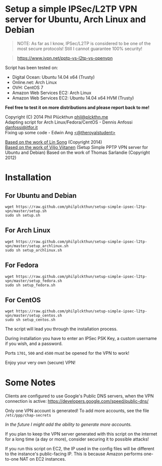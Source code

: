# Setup a simple IPSec/L2TP VPN server for Ubuntu, Arch Linux and Debian

> NOTE: As far as I know, IPSec/L2TP is considered to be one of the most secure protocols!
> Still I cannot guarantee 100% security!

> https://www.ivpn.net/pptp-vs-l2tp-vs-openvpn

Script has been tested on:

- Digital Ocean: Ubuntu 14.04 x64 (Trusty)
- Online.net: Arch Linux
- OVH: CentOS 7
- Amazon Web Services EC2: Arch Linux
- Amazon Web Services EC2: Ubuntu 14.04 x64 HVM (Trusty)

**Feel free to test it on more distributions and please report back to me!**

Copyright (C) 2014 Phil Plückthun <phil@plckthn.me><br>
Adapting script for Arch Linux/Fedora/CentOS - Dennis Anfossi <danfossi@itfor.it><br>
Fixing up some code - Edwin Ang [<@theroyalstudent>](https://github.com/theroyalstudent/)

[Based on the work of Lin Song](https://gist.github.com/hwdsl2/9030462) (Copyright 2014)<br>
[Based on the work of Viljo Viitanen](https://github.com/viljoviitanen/setup-simple-pptp-vpn) (Setup Simple PPTP VPN server for Ubuntu and Debian)
Based on the work of Thomas Sarlandie (Copyright 2012)

# Installation

## For Ubuntu and Debian

```
wget https://raw.github.com/philplckthun/setup-simple-ipsec-l2tp-vpn/master/setup.sh
sudo sh setup.sh
```

## For Arch Linux

```
wget https://raw.github.com/philplckthun/setup-simple-ipsec-l2tp-vpn/master/setup_archlinux.sh
sudo sh setup_archlinux.sh
```

## For Fedora

```
wget https://raw.github.com/philplckthun/setup-simple-ipsec-l2tp-vpn/master/setup_fedora.sh
sudo sh setup_fedora.sh
```

## For CentOS

```
wget https://raw.github.com/philplckthun/setup-simple-ipsec-l2tp-vpn/master/setup_centos.sh
sudo sh setup_centos.sh
```

The script will lead you through the installation process.

During installation you have to enter an IPSec PSK Key, a custom username if you wish, and a password.

Ports `1701`, `500` and `4500` must be opened for the VPN to work!

Enjoy your very own (secure) VPN!

Some Notes
==========

Clients are configured to use Google's Public DNS servers, when
the VPN connection is active:
https://developers.google.com/speed/public-dns/

Only one VPN account is generated!
To add more accounts, see the file `/etc/ppp/chap-secrets`

*In the future I might add the ability to generate more accounts.*

If you plan to keep the VPN server generated with this script on the internet for a
long time (a day or more), consider securing it to possible attacks!

If you run this script on EC2, the IP used in the config files will be different to the instance's public-facing IP. This is because Amazon performs one-to-one NAT on EC2 instances.
